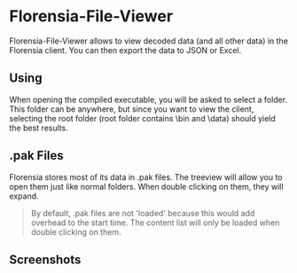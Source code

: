# Florensia-File-Viewer
Florensia-File-Viewer allows to view decoded data (and all other data) in the Florensia client. You can then export the data to JSON or Excel.

## Using
When opening the compiled executable, you will be asked to select a folder. This folder can be anywhere, but since you want to view the client, selecting the root folder (root folder contains \bin and \data)  should yield the best results.

## .pak Files
Florensia stores most of its data in .pak files. The treeview will allow you to open them just like normal folders. When double clicking on them, they will expand.

> By default, .pak files are not 'loaded' because this would add overhead to the start time. The content list will only be loaded when double clicking on them.

## Screenshots

